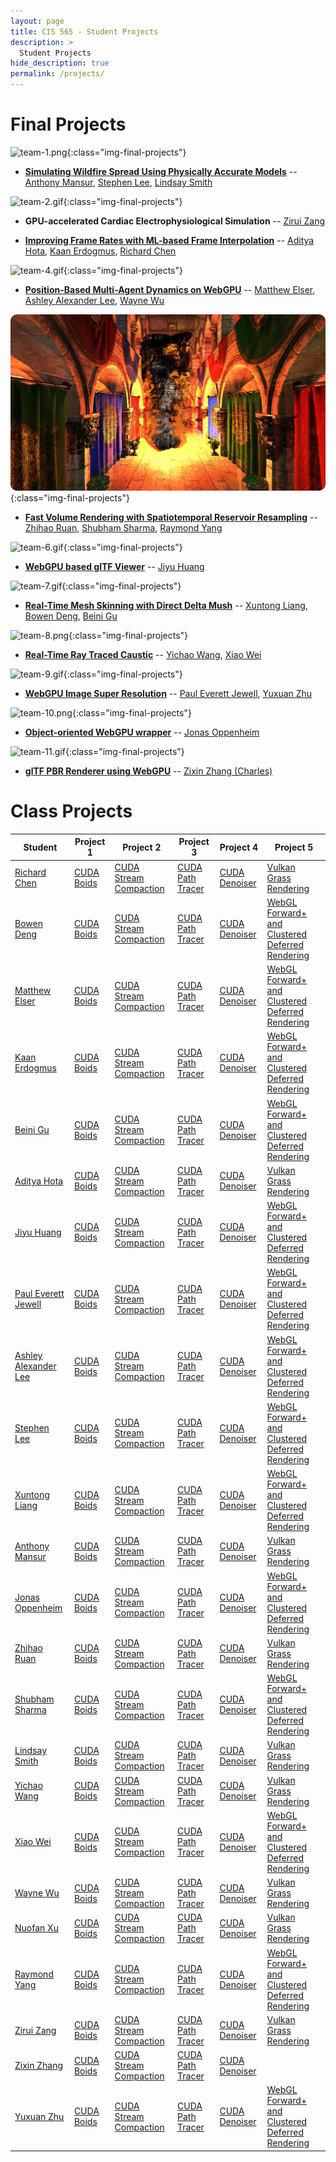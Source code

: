 ```yaml
---
layout: page
title: CIS 565 - Student Projects
description: >
  Student Projects
hide_description: true
permalink: /projects/
---
```


# Final Projects

![team-1.png](/assets/images/projects/team-1.png){:class="img-final-projects"}
* [**Simulating Wildfire Spread Using Physically Accurate Models**](https://github.com/anthonymansur/CIS565-Final-Project) -- [Anthony Mansur](https://github.com/anthonymansur), [Stephen Lee](https://github.com/StephenLee129), [Lindsay Smith](https://github.com/lsmith24)        

![team-2.gif](/assets/images/projects/team-2.gif){:class="img-final-projects"}
* **GPU-accelerated Cardiac Electrophysiological Simulation** -- [Zirui Zang](https://github.com/zzangupenn)

<!--![team-3.png](/assets/images/projects/team-3.png){:class="img-final-projects"}-->
* [**Improving Frame Rates with ML-based Frame Interpolation**](https://github.com/adityahota/CIS565-Final-Project-SlowMo) -- [Aditya Hota](https://github.com/adityahota), [Kaan Erdogmus](https://github.com/kaan9), [Richard Chen](https://github.com/LaurelinTheGold)

![team-4.gif](/assets/images/projects/team-4.gif){:class="img-final-projects"}
* [**Position-Based Multi-Agent Dynamics on WebGPU**](https://github.com/wayne-wu/webgpu-crowd-simulation) -- [Matthew Elser](https://github.com/mattelser), [Ashley Alexander Lee](https://github.com/asalexan), [Wayne Wu](https://github.com/wayne-wu)             

![team-5.jpeg](/assets/images/projects/team-5.jpeg){:class="img-final-projects"}
* [**Fast Volume Rendering with Spatiotemporal Reservoir Resampling**](https://github.com/TheSmokeyGuys/Volume-ReSTIR-Vulkan) -- [Zhihao Ruan](https://github.com/shineyruan), [Shubham Sharma](https://github.com/codeplay9800), [Raymond Yang](https://github.com/UserRYang)        

![team-6.gif](/assets/images/projects/team-6.gif){:class="img-final-projects"}
* [**WebGPU based glTF Viewer**](https://github.com/JiyuHuang/webgpu-gltf-viewer) -- [Jiyu Huang](https://github.com/JiyuHuang)

![team-7.gif](/assets/images/projects/team-7.gif){:class="img-final-projects"}
* [**Real-Time Mesh Skinning with Direct Delta Mush**](https://github.com/PacosLelouch/MeshDeformUnity) -- [Xuntong Liang](https://github.com/PacosLelouch), [Bowen Deng](https://github.com/7DBW13), [Beini Gu](https://github.com/Scoutydren)

![team-8.png](/assets/images/projects/team-8.png){:class="img-final-projects"}
* [**Real-Time Ray Traced Caustic**](https://github.com/YichaoW/RealTime-RayTracing-Caustics/blob/main/README.md) -- [Yichao Wang](https://github.com/YichaoW), [Xiao Wei](https://github.com/WillTheFabulous)      

![team-9.gif](/assets/images/projects/team-9.gif){:class="img-final-projects"}
* [**WebGPU Image Super Resolution**](https://github.com/sona1111/webgpu-super-resolution) -- [Paul Everett Jewell](https://github.com/sona1111), [Yuxuan Zhu](https://github.com/Andrewzhuyx)        

![team-10.png](/assets/images/projects/team-10.png){:class="img-final-projects"}
* [**Object-oriented WebGPU wrapper**](https://github.com/oppenheimj/guppy) -- [Jonas Oppenheim](https://github.com/oppenheimj)

![team-11.gif](/assets/images/projects/team-11.gif){:class="img-final-projects"}
* [**glTF PBR Renderer using WebGPU**](https://github.com/zixin96/gltf-webgpu-viewer) -- [Zixin Zhang (Charles)](https://github.com/zixin96/gltf-webgpu-viewer)

# Class Projects

| Student | Project 1 | Project 2 | Project 3 | Project 4 | Project 5 |
| --------------------------------------------------- | ----------------------------------------------------------------------- | --------------------------------------------------------------------------------------- | -------------------------------------------------------------------------------- | -------------------------------------------------------------------------- | ---------------------------------------------------------------------------------------------------------------------------------------- |
| [Richard Chen](https://github.com/LaurelinTheGold)  | [CUDA Boids](https://github.com/LaurelinTheGold/Project1-CUDA-Flocking) | [CUDA Stream Compaction](https://github.com/LaurelinTheGold/Project2-Stream-Compaction) | [CUDA Path Tracer](https://github.com/LaurelinTheGold/Project3-CUDA-Path-Tracer) | [CUDA Denoiser](https://github.com/LaurelinTheGold/Project4-CUDA-Denoiser) | [Vulkan Grass Rendering](https://github.com/LaurelinTheGold/Project5-Vulkan-Grass-Rendering)                                             |
| [Bowen Deng](https://github.com/7DBW13)             | [CUDA Boids](https://github.com/7DBW13/Project1-CUDA-Flocking)          | [CUDA Stream Compaction](https://github.com/7DBW13/Project2-Stream-Compaction)          | [CUDA Path Tracer](https://github.com/7DBW13/Project3-CUDA-Path-Tracer)          | [CUDA Denoiser](https://github.com/7DBW13/Project4-CUDA-Denoiser)          | [WebGL Forward+ and Clustered Deferred Rendering](https://github.com/7DBW13/Project5-WebGL-Forward-Plus-and-Clustered-Deferred)          |
| [Matthew Elser](https://github.com/mattelser)       | [CUDA Boids](https://github.com/mattelser/Project1-CUDA-Flocking)       | [CUDA Stream Compaction](https://github.com/mattelser/Project2-Stream-Compaction)       | [CUDA Path Tracer](https://github.com/mattelser/Project3-CUDA-Path-Tracer)       | [CUDA Denoiser](https://github.com/mattelser/Project4-CUDA-Denoiser)       | [WebGL Forward+ and Clustered Deferred Rendering](https://github.com/mattelser/Project5-WebGL-Forward-Plus-and-Clustered-Deferred)       |
| [Kaan Erdogmus](https://github.com/kaan9)                | [CUDA Boids](https://github.com/kaan9/Project1-CUDA-Flocking)      | [CUDA Stream Compaction](https://github.com/kaan9/Project2-Stream-Compaction)           | [CUDA Path Tracer](https://github.com/kaan9/Project3-CUDA-Path-Tracer)                 | [CUDA Denoiser](https://github.com/kaan9/Project4-CUDA-Denoiser)           | [WebGL Forward+ and Clustered Deferred Rendering](https://github.com/kaan9/Project5-WebGL-Forward-Plus-and-Clustered-Deferred)    |
| [Beini Gu](https://github.com/Scoutydren)           | [CUDA Boids](https://github.com/Scoutydren/Project1-CUDA-Flocking)      | [CUDA Stream Compaction](https://github.com/Scoutydren/Project2-Stream-Compaction)      | [CUDA Path Tracer](https://github.com/Scoutydren/Project3-CUDA-Path-Tracer)      | [CUDA Denoiser](https://github.com/Scoutydren/Project4-CUDA-Denoiser)      | [WebGL Forward+ and Clustered Deferred Rendering](https://github.com/Scoutydren/Project5-WebGL-Forward-Plus-and-Clustered-Deferred)      |
| [Aditya Hota](https://github.com/adityahota)        | [CUDA Boids](https://github.com/adityahota/Project1-CUDA-Flocking)      | [CUDA Stream Compaction](https://github.com/adityahota/Project2-Stream-Compaction)      | [CUDA Path Tracer](https://github.com/adityahota/Project3-CUDA-Path-Tracer)      | [CUDA Denoiser](https://github.com/adityahota/Project4-CUDA-Denoiser)      | [Vulkan Grass Rendering](https://github.com/adityahota/Project5-Vulkan-Grass-Rendering)                                                  |
| [Jiyu Huang](https://github.com/JiyuHuang)          | [CUDA Boids](https://github.com/JiyuHuang/Project1-CUDA-Flocking)       | [CUDA Stream Compaction](https://github.com/JiyuHuang/Project2-Stream-Compaction)       | [CUDA Path Tracer](https://github.com/JiyuHuang/Project3-CUDA-Path-Tracer)       | [CUDA Denoiser](https://github.com/JiyuHuang/Project4-CUDA-Denoiser)       | [WebGL Forward+ and Clustered Deferred Rendering](https://github.com/JiyuHuang/Project5-WebGL-Forward-Plus-and-Clustered-Deferred)       |
| [Paul Everett Jewell](https://github.com/sona1111)  | [CUDA Boids](https://github.com/sona1111/Project1-CUDA-Flocking)        | [CUDA Stream Compaction](https://github.com/sona1111/Project2-Stream-Compaction)        | [CUDA Path Tracer](https://github.com/sona1111/Project3-CUDA-Path-Tracer)        | [CUDA Denoiser](https://github.com/sona1111/Project4-CUDA-Denoiser)        | [WebGL Forward+ and Clustered Deferred Rendering](https://github.com/sona1111/Project5-WebGL-Forward-Plus-and-Clustered-Deferred)        |
| [Ashley Alexander Lee](https://github.com/asalexan) | [CUDA Boids](https://github.com/asalexan/Project1-CUDA-Flocking)        | [CUDA Stream Compaction](https://github.com/asalexan/Project2-Stream-Compaction)        | [CUDA Path Tracer](https://github.com/asalexan/Project3-CUDA-Path-Tracer)        | [CUDA Denoiser](https://github.com/asalexan/Project4-CUDA-Denoiser)        | [WebGL Forward+ and Clustered Deferred Rendering](https://github.com/asalexan/Project5-WebGL-Forward-Plus-and-Clustered-Deferred)        |
| [Stephen Lee](https://github.com/StephenLee129)     | [CUDA Boids](https://github.com/StephenLee129/Project1-CUDA-Flocking)   | [CUDA Stream Compaction](https://github.com/StephenLee129/Project2-Stream-Compaction)   | [CUDA Path Tracer](https://github.com/StephenLee129/Project3-CUDA-Path-Tracer)   | [CUDA Denoiser](https://github.com/StephenLee129/Project4-CUDA-Denoiser)   | [WebGL Forward+ and Clustered Deferred Rendering](https://github.com/StephenLee129/Project5-WebGL-Forward-Plus-and-Clustered-Deferred)   |
| [Xuntong Liang](https://github.com/PacosLelouch)    | [CUDA Boids](https://github.com/PacosLelouch/Project1-CUDA-Flocking)    | [CUDA Stream Compaction](https://github.com/PacosLelouch/Project2-Stream-Compaction)    | [CUDA Path Tracer](https://github.com/PacosLelouch/Project3-CUDA-Path-Tracer)    | [CUDA Denoiser](https://github.com/PacosLelouch/Project4-CUDA-Denoiser)    | [WebGL Forward+ and Clustered Deferred Rendering](https://github.com/PacosLelouch/Project5-WebGL-Forward-Plus-and-Clustered-Deferred)    |
| [Anthony Mansur](https://github.com/anthonymansur)  | [CUDA Boids](https://github.com/anthonymansur/Project1-CUDA-Flocking)   | [CUDA Stream Compaction](https://github.com/anthonymansur/Project2-Stream-Compaction)   | [CUDA Path Tracer](https://github.com/anthonymansur/Project3-CUDA-Path-Tracer)   | [CUDA Denoiser](https://github.com/anthonymansur/Project4-CUDA-Denoiser)   | [Vulkan Grass Rendering](https://github.com/anthonymansur/Project5-Vulkan-Grass-Rendering)                                               |
| [Jonas Oppenheim](https://github.com/oppenheimj)    | [CUDA Boids](https://github.com/oppenheimj/Project1-CUDA-Flocking)      | [CUDA Stream Compaction](https://github.com/oppenheimj/Project2-Stream-Compaction)      | [CUDA Path Tracer](https://github.com/oppenheimj/Project3-CUDA-Path-Tracer)      | [CUDA Denoiser](https://github.com/oppenheimj/Project4-CUDA-Denoiser)      | [WebGL Forward+ and Clustered Deferred Rendering](https://github.com/oppenheimj/Project5-WebGL-Forward-Plus-and-Clustered-Deferred)      |
| [Zhihao Ruan](https://github.com/shineyruan)        | [CUDA Boids](https://github.com/shineyruan/Project1-CUDA-Flocking)      | [CUDA Stream Compaction](https://github.com/shineyruan/Project2-Stream-Compaction)      | [CUDA Path Tracer](https://github.com/shineyruan/Project3-CUDA-Path-Tracer)      | [CUDA Denoiser](https://github.com/shineyruan/Project4-CUDA-Denoiser)      | [Vulkan Grass Rendering](https://github.com/shineyruan/Project5-Vulkan-Grass-Rendering)                                                  |
| [Shubham Sharma](https://github.com/codeplay9800)   | [CUDA Boids](https://github.com/codeplay9800/Project1-CUDA-Flocking)    | [CUDA Stream Compaction](https://github.com/codeplay9800/Project2-Stream-Compaction)    | [CUDA Path Tracer](https://github.com/codeplay9800/Project3-CUDA-Path-Tracer)    | [CUDA Denoiser](https://github.com/codeplay9800/Project4-CUDA-Denoiser)    | [WebGL Forward+ and Clustered Deferred Rendering](https://github.com/codeplay9800/Project5-WebGL-Forward-Plus-and-Clustered-Deferred)    |
| [Lindsay Smith](https://github.com/lsmith24)        | [CUDA Boids](https://github.com/lsmith24/Project1-CUDA-Flocking)        | [CUDA Stream Compaction](https://github.com/lsmith24/Project2-Stream-Compaction)        | [CUDA Path Tracer](https://github.com/lsmith24/Project3-CUDA-Path-Tracer)        | [CUDA Denoiser](https://github.com/lsmith24/Project4-CUDA-Denoiser)        | [Vulkan Grass Rendering](https://github.com/lsmith24/Project5-Vulkan-Grass-Rendering)                                                    |
| [Yichao Wang](https://github.com/YichaoW)           | [CUDA Boids](https://github.com/YichaoW/Project1-CUDA-Flocking)         | [CUDA Stream Compaction](https://github.com/YichaoW/Project2-Stream-Compaction)         | [CUDA Path Tracer](https://github.com/YichaoW/Project3-CUDA-Path-Tracer)         | [CUDA Denoiser](https://github.com/YichaoW/Project4-CUDA-Denoiser)         | [Vulkan Grass Rendering](https://github.com/YichaoW/Project5-Vulkan-Grass-Rendering)                                                     |
| [Xiao Wei](https://github.com/WillTheFabulous)      | [CUDA Boids](https://github.com/WillTheFabulous/Project1-CUDA-Flocking) | [CUDA Stream Compaction](https://github.com/WillTheFabulous/Project2-Stream-Compaction) | [CUDA Path Tracer](https://github.com/WillTheFabulous/Project3-CUDA-Path-Tracer) | [CUDA Denoiser](https://github.com/WillTheFabulous/Project4-CUDA-Denoiser) | [WebGL Forward+ and Clustered Deferred Rendering](https://github.com/WillTheFabulous/Project5-WebGL-Forward-Plus-and-Clustered-Deferred) |
| [Wayne Wu](https://github.com/wayne-wu)             | [CUDA Boids](https://github.com/wayne-wu/Project1-CUDA-Flocking)        | [CUDA Stream Compaction](https://github.com/wayne-wu/Project2-Stream-Compaction)        | [CUDA Path Tracer](https://github.com/wayne-wu/Project3-CUDA-Path-Tracer)        | [CUDA Denoiser](https://github.com/wayne-wu/Project4-CUDA-Denoiser)        | [Vulkan Grass Rendering](https://github.com/wayne-wu/Project5-Vulkan-Grass-Rendering)                                                    |
| [Nuofan Xu](https://github.com/NuofanXu)            | [CUDA Boids](https://github.com/NuofanXu/Project1-CUDA-Flocking)        | [CUDA Stream Compaction](https://github.com/NuofanXu/Project2-Stream-Compaction)        | [CUDA Path Tracer](https://github.com/NuofanXu/Project3-CUDA-Path-Tracer)        | [CUDA Denoiser](https://github.com/NuofanXu/Project4-CUDA-Denoiser)        | [Vulkan Grass Rendering](https://github.com/NuofanXu/Project5-Vulkan-Grass-Rendering)                                                    |
| [Raymond Yang](https://github.com/UserRYang)        | [CUDA Boids](https://github.com/UserRYang/Project1-CUDA-Flocking)       | [CUDA Stream Compaction](https://github.com/UserRYang/Project2-Stream-Compaction)       | [CUDA Path Tracer](https://github.com/UserRYang/Project3-CUDA-Path-Tracer)       | [CUDA Denoiser](https://github.com/UserRYang/Project4-CUDA-Denoiser)       | [WebGL Forward+ and Clustered Deferred Rendering](https://github.com/UserRYang/Project5-WebGL-Forward-Plus-and-Clustered-Deferred)       |
| [Zirui Zang](https://github.com/zzangupenn)         | [CUDA Boids](https://github.com/zzangupenn/Project1-CUDA-Flocking)      | [CUDA Stream Compaction](https://github.com/zzangupenn/Project2-Stream-Compaction)      | [CUDA Path Tracer](https://github.com/zzangupenn/Project3-CUDA-Path-Tracer)      | [CUDA Denoiser](https://github.com/zzangupenn/Project4-CUDA-Denoiser)      | [Vulkan Grass Rendering](https://github.com/zzangupenn/Project5-Vulkan-Grass-Rendering)                                                  |
| [Zixin Zhang](https://github.com/zixin96)           | [CUDA Boids](https://github.com/zixin96/Project1-CUDA-Flocking)         | [CUDA Stream Compaction](https://github.com/zixin96/Project2-Stream-Compaction)         | [CUDA Path Tracer](https://github.com/zixin96/Project3-CUDA-Path-Tracer)         | [CUDA Denoiser](https://github.com/zixin96/Project4-CUDA-Denoiser)         |                                                                                                                                          |
| [Yuxuan Zhu](https://github.com/Andrewzhuyx)        | [CUDA Boids](https://github.com/Andrewzhuyx/Project1-CUDA-Flocking)     | [CUDA Stream Compaction](https://github.com/Andrewzhuyx/Project2-Stream-Compaction)     | [CUDA Path Tracer](https://github.com/Andrewzhuyx/Project3-CUDA-Path-Tracer)     | [CUDA Denoiser](https://github.com/Andrewzhuyx/Project4-CUDA-Denoiser)     | [WebGL Forward+ and Clustered Deferred Rendering](https://github.com/Andrewzhuyx/Project5-WebGL-Forward-Plus-and-Clustered-Deferred)     |
